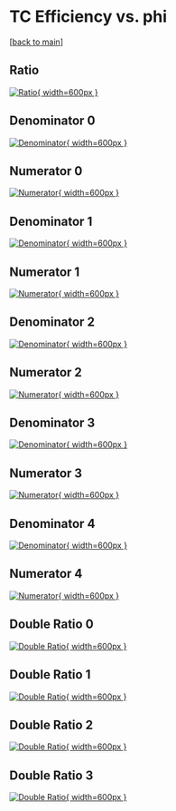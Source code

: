 # TC Efficiency vs. phi

[[back to main](./)]



## Ratio

[![Ratio](../mtv/var/TC_vtr_11_0_eff_phi.png){ width=600px }](../mtv/var/TC_vtr_11_0_eff_phi.pdf)

## Denominator 0

[![Denominator](../mtv/den/TC_vtr_11_0_eff_phi_den0.png){ width=600px }](../mtv/den/TC_vtr_11_0_eff_phi_den0.pdf)

## Numerator 0

[![Numerator](../mtv/num/TC_vtr_11_0_eff_phi_num0.png){ width=600px }](../mtv/num/TC_vtr_11_0_eff_phi_num0.pdf)

## Denominator 1

[![Denominator](../mtv/den/TC_vtr_11_0_eff_phi_den1.png){ width=600px }](../mtv/den/TC_vtr_11_0_eff_phi_den1.pdf)

## Numerator 1

[![Numerator](../mtv/num/TC_vtr_11_0_eff_phi_num1.png){ width=600px }](../mtv/num/TC_vtr_11_0_eff_phi_num1.pdf)

## Denominator 2

[![Denominator](../mtv/den/TC_vtr_11_0_eff_phi_den2.png){ width=600px }](../mtv/den/TC_vtr_11_0_eff_phi_den2.pdf)

## Numerator 2

[![Numerator](../mtv/num/TC_vtr_11_0_eff_phi_num2.png){ width=600px }](../mtv/num/TC_vtr_11_0_eff_phi_num2.pdf)

## Denominator 3

[![Denominator](../mtv/den/TC_vtr_11_0_eff_phi_den3.png){ width=600px }](../mtv/den/TC_vtr_11_0_eff_phi_den3.pdf)

## Numerator 3

[![Numerator](../mtv/num/TC_vtr_11_0_eff_phi_num3.png){ width=600px }](../mtv/num/TC_vtr_11_0_eff_phi_num3.pdf)

## Denominator 4

[![Denominator](../mtv/den/TC_vtr_11_0_eff_phi_den4.png){ width=600px }](../mtv/den/TC_vtr_11_0_eff_phi_den4.pdf)

## Numerator 4

[![Numerator](../mtv/num/TC_vtr_11_0_eff_phi_num4.png){ width=600px }](../mtv/num/TC_vtr_11_0_eff_phi_num4.pdf)

## Double Ratio 0

[![Double Ratio](../mtv/ratio/TC_vtr_11_0_eff_phi_ratio0.png){ width=600px }](../mtv/ratio/TC_vtr_11_0_eff_phi_ratio0.pdf)

## Double Ratio 1

[![Double Ratio](../mtv/ratio/TC_vtr_11_0_eff_phi_ratio1.png){ width=600px }](../mtv/ratio/TC_vtr_11_0_eff_phi_ratio1.pdf)

## Double Ratio 2

[![Double Ratio](../mtv/ratio/TC_vtr_11_0_eff_phi_ratio2.png){ width=600px }](../mtv/ratio/TC_vtr_11_0_eff_phi_ratio2.pdf)

## Double Ratio 3

[![Double Ratio](../mtv/ratio/TC_vtr_11_0_eff_phi_ratio3.png){ width=600px }](../mtv/ratio/TC_vtr_11_0_eff_phi_ratio3.pdf)

